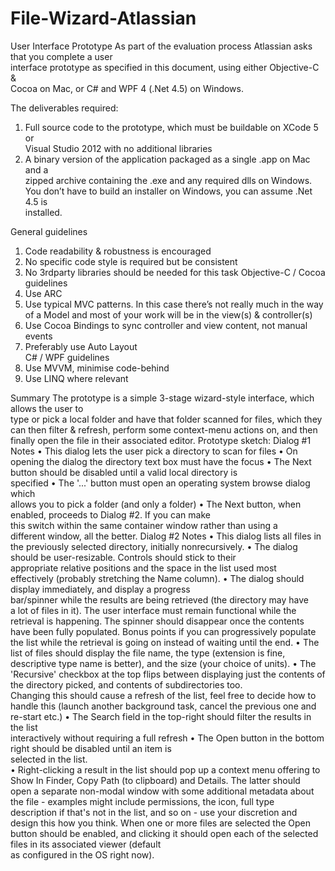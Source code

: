 File-Wizard-Atlassian
=====================


User	Interface	Prototype
As	part	of	the	evaluation	process	Atlassian	asks	that	you	complete	a	user	
interface	prototype	as	specified	in	this	document,	using	either	Objective-C	&	
Cocoa	on	Mac,	or	C#	and	WPF	4	(.Net	4.5)	on	Windows.	

The	deliverables	required:
1.  Full	source	code	to	the	prototype,	which	must	be	buildable	on		XCode	5	or	
Visual	Studio	2012	with	no	additional	libraries
2.  A	binary	version	of	the	application	packaged	as	a	single	.app	on	Mac	and	a	
zipped	archive	containing	the	.exe	and	any	required	dlls	on	Windows.	You	
don’t	have	to	build	an	installer	on	Windows,	you	can	assume	.Net	4.5	is	
installed.

General	guidelines
1.  Code	readability	&	robustness	is	encouraged
2.  No	specific	code	style	is	required	but	be	consistent
3.  No	3rdparty	libraries	should	be	needed	for	this	task
Objective-C	/	Cocoa	guidelines	
1.  Use	ARC
2.  Use	typical	MVC	patterns.	In	this	case	there’s	not	really	much	in	the	way	
of	a	Model	and	most	of	your	work	will	be	in	the	view(s)	&	controller(s)
3.  Use	Cocoa	Bindings	to	sync	controller	and	view	content,	not	manual	
events
4.  Preferably	use	Auto	Layout	
C#	/	WPF	guidelines
1.  Use	MVVM,	minimise	code-behind
2.  Use	LINQ	where	relevant


Summary
The	prototype	is	a	simple	3-stage	wizard-style	interface,	which	allows	the	user	to	
type	or	pick	a	local	folder	and	have	that	folder	scanned	for	files,	which	they	can	
then	filter	&	refresh,	perform	some	context-menu	actions	on,	and	then	finally	
open	the	file	in	their	associated	editor.	
Prototype	sketch:
Dialog	#1	Notes
•  This	dialog	lets	the	user	pick	a	directory	to	scan	for	files
•  On	opening	the	dialog	the	directory	text	box	must	have	the	focus
•  The	Next	button	should	be	disabled	until	a	valid	local	directory	is	
specified
•  The	'...'	button	must	open	an	operating	system	browse	dialog	which	
allows	you	to	pick	a	folder	(and	only	a	folder)
•  The	Next	button,	when	enabled,	proceeds	to	Dialog	#2.	If	you	can	make	
this	switch	within	the	same	container	window	rather	than	using	a	
different	window,	all	the	better.
Dialog	#2	Notes
•  This	dialog	lists	all	files	in	the	previously	selected	directory,	initially	nonrecursively.
•  The	dialog	should	be	user-resizable.	Controls	should	stick	to	their	
appropriate	relative	positions	and	the	space	in	the	list	used	most	
effectively	(probably	stretching	the	Name	column).
•  The	dialog	should	display	immediately,	and	display	a	progress	
bar/spinner	while	the	results	are	being	retrieved	(the	directory	may	have	
a	lot	of	files	in	it).	The	user	interface	must	remain	functional	while	the	
retrieval	is	happening.	The	spinner	should	disappear	once	the	contents	
have	been	fully	populated.	Bonus	points	if	you	can	progressively	populate	
the	list	while	the	retrieval	is	going	on	instead	of	waiting	until	the	end.
•  The	list	of	files	should	display	the	file	name,	the	type	(extension	is	fine,	
descriptive	type	name	is	better),	and	the	size	(your	choice	of	units).
•  The	'Recursive'	checkbox	at	the	top	flips	between	displaying	just	the	
contents	of	the	directory	picked,	and	contents	of	subdirectories	too.	
Changing	this	should	cause	a	refresh	of	the	list,	feel	free	to	decide	how	to	
handle	this	(launch	another	background	task,	cancel	the	previous	one	and	
re-start	etc.)
•  The	Search	field	in	the	top-right	should	filter	the	results	in	the	list	
interactively	without	requiring	a	full	refresh
•  The	Open	button	in	the	bottom	right	should	be	disabled	until	an	item	is	
selected	in	the	list.	
•  Right-clicking	a	result	in	the	list	should	pop	up	a	context	menu	offering	to	
Show	In	Finder,	Copy	Path	(to	clipboard)	and	Details.	The	latter	should	
open	a	separate	non-modal	window	with	some	additional	metadata	about	
the	file	-	examples	might	include	permissions,	the	icon,	full	type	
description	if	that's	not	in	the	list,	and	so	on	-	use	your	discretion	and	
design	this	how	you	think.
When	one	or	more	files	are	selected	the	Open	button	should	be	enabled,	and	
clicking	it	should	open	each	of	the	selected	files	in	its	associated	viewer	(default	
as	configured	in	the	OS	right	now).		
